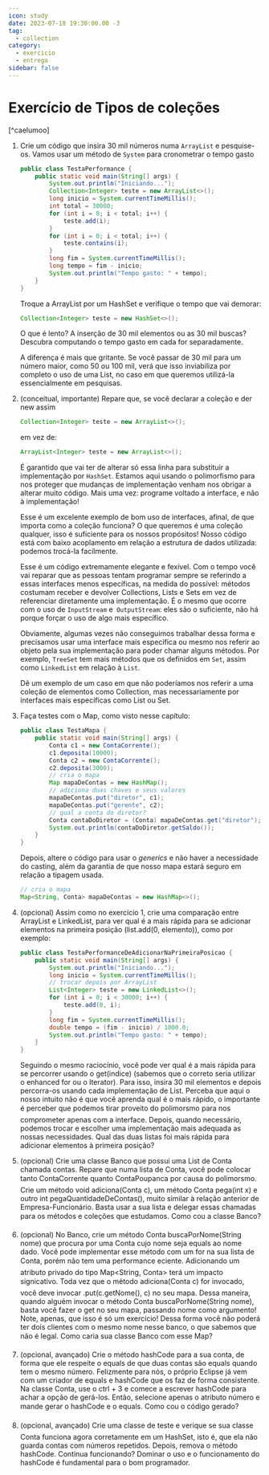 ```yaml
---
icon: study
date: 2023-07-18 19:30:00.00 -3
tag:
  - collection
category:
  - exercicio
  - entrega
sidebar: false
---
```



# Exercício de Tipos de coleções

[^caelumoo]

1. Crie um código que insira 30 mil números numa `ArrayList` e pesquise-os. Vamos usar um método de `System` para cronometrar o tempo gasto
    ```java
    public class TestaPerformance {
        public static void main(String[] args) {
            System.out.println("Iniciando...");
            Collection<Integer> teste = new ArrayList<>();
            long inicio = System.currentTimeMillis();
            int total = 30000;
            for (int i = 0; i < total; i++) {
                teste.add(i);
            }
            for (int i = 0; i < total; i++) {
                teste.contains(i);
            }
            long fim = System.currentTimeMillis();
            long tempo = fim - inicio;
            System.out.println("Tempo gasto: " + tempo);
        }
    }
    ```
    Troque a ArrayList por um HashSet e verifique o tempo que vai demorar:
    
    ```java
    Collection<Integer> teste = new HashSet<>();
    ```
    O que é lento? A inserção de 30 mil elementos ou as 30 mil buscas? Descubra computando o tempo gasto em cada for separadamente.

    A diferença é mais que gritante. Se você passar de 30 mil para um número maior, como 50 ou 100 mil, verá que isso inviabiliza por completo o uso de uma List, no caso em que queremos utilizá-la essencialmente em pesquisas.
1. (conceitual, importante) Repare que, se você declarar a coleção e der new assim    
    ```java
    Collection<Integer> teste = new ArrayList<>();
    ```
    em vez de:
    ```java
    ArrayList<Integer> teste = new ArrayList<>();
    ```
    É garantido que vai ter de alterar só essa linha para substituir a implementação por `HashSet`. Estamos aqui usando o polimorfismo para nos proteger que mudanças de implementação venham nos obrigar a alterar muito código. Mais uma vez: programe voltado a interface, e não à implementação!

    Esse é um excelente exemplo de bom uso de interfaces, afinal, de que importa como a coleção funciona? O que queremos é uma coleção qualquer, isso é suficiente para os nossos propósitos! Nosso código está com baixo acoplamento em relação a estrutura de dados utilizada: podemos trocá-la facilmente.

    Esse é um código extremamente elegante e fexível. Com o tempo você vai reparar que as pessoas tentam programar sempre se referindo a essas interfaces menos específicas, na medida do possível: métodos costumam receber e devolver Collections, Lists e Sets em vez de referenciar diretamente uma implementação. É o mesmo que ocorre com o uso de `InputStream` e` OutputStream`: eles são o suficiente, não há porque forçar o uso de algo mais específico.

    Obviamente, algumas vezes não conseguimos trabalhar dessa forma e precisamos usar uma interface mais específica ou mesmo nos referir ao objeto pela sua implementação para poder chamar alguns métodos. Por exemplo, `TreeSet` tem mais métodos que os definidos em `Set`, assim como `LinkedList` em relação à `List`.
    
    Dê um exemplo de um caso em que não poderíamos nos referir a uma coleção de elementos como Collection, mas necessariamente por interfaces mais específicas como List ou Set.
1. Faça testes com o Map, como visto nesse capítulo:
    ```java
    public class TestaMapa {
        public static void main(String[] args) {
            Conta c1 = new ContaCorrente();
            c1.deposita(10000);
            Conta c2 = new ContaCorrente();
            c2.deposita(3000);
            // cria o mapa
            Map mapaDeContas = new HashMap();
            // adiciona duas chaves e seus valores
            mapaDeContas.put("diretor", c1);
            mapaDeContas.put("gerente", c2);
            // qual a conta do diretor?
            Conta contaDoDiretor = (Conta) mapaDeContas.get("diretor");
            System.out.println(contaDoDiretor.getSaldo());
        }
    }
    ```    
    Depois, altere o código para usar o *generics* e não haver a necessidade do casting, além da garantia de que nosso mapa estará seguro em relação a tipagem usada.
    ```java
    // cria o mapa
    Map<String, Conta> mapaDeContas = new HashMap<>();
    ```    
1. (opcional) Assim como no exercício 1, crie uma comparação entre ArrayList e LinkedList, para ver qual é a mais rápida para se adicionar elementos na primeira posição (list.add(0, elemento)), como por exemplo:
    ```java
    public class TestaPerformanceDeAdicionarNaPrimeiraPosicao {
        public static void main(String[] args) {
            System.out.println("Iniciando...");
            long inicio = System.currentTimeMillis();
            // trocar depois por ArrayList
            List<Integer> teste = new LinkedList<>();
            for (int i = 0; i < 30000; i++) {
                teste.add(0, i);
            }
            long fim = System.currentTimeMillis();
            double tempo = (fim - inicio) / 1000.0;
            System.out.println("Tempo gasto: " + tempo);
        }
    }
    ```
    Seguindo o mesmo raciocínio, você pode ver qual é a mais rápida para se percorrer usando o get(indice) (sabemos que o correto seria utilizar o enhanced for ou o Iterator). Para isso, insira 30 mil elementos e depois percorra-os usando cada implementação de List. Perceba que aqui o nosso intuito não é que você aprenda qual é o mais rápido, o importante é perceber que podemos tirar proveito do polimorsmo para nos comprometer apenas com a interface. Depois, quando necessário, podemos trocar e escolher uma implementação mais adequada as nossas necessidades. Qual das duas listas foi mais rápida para adicionar elementos à primeira posição?
1. (opcional) Crie uma classe Banco que possui uma List de Conta chamada contas. Repare que numa lista de Conta, você pode colocar tanto ContaCorrente quanto ContaPoupanca por causa do polimorsmo. Crie um método void adiciona(Conta c), um método Conta pega(int x) e outro int pegaQuantidadeDeContas(), muito similar à relação anterior de Empresa-Funcionário. Basta usar a sua lista e delegar essas chamadas para os métodos e coleções que estudamos. Como cou a classe Banco?
1. (opcional) No Banco, crie um método Conta buscaPorNome(String nome) que procura por uma Conta cujo nome seja equals ao nome dado. Você pode implementar esse método com um for na sua lista de Conta, porém não tem uma performance eciente. Adicionando um atributo privado do tipo Map<String, Conta> terá um impacto signicativo. Toda vez que o método adiciona(Conta c) for invocado, você deve invocar .put(c.getNome(), c) no seu mapa. Dessa maneira, quando alguém invocar o método Conta buscaPorNome(String nome), basta você fazer o get no seu mapa, passando nome como argumento! Note, apenas, que isso é só um exercício! Dessa forma você não poderá ter dois clientes com o mesmo nome nesse banco, o que sabemos que não é legal. Como caria sua classe Banco com esse Map?
1. (opcional, avançado) Crie o método hashCode para a sua conta, de forma que ele respeite o equals de que duas contas são equals quando tem o mesmo número. Felizmente para nós, o próprio Eclipse já vem com um criador de equals e hashCode que os faz de forma consistente. Na classe Conta, use o ctrl + 3 e comece a escrever hashCode para achar a opção de gerá-los. Então, selecione apenas o atributo número e mande gerar o hashCode e o equals. Como cou o código gerado?
1. (opcional, avançado) Crie uma classe de teste e verique se sua classe Conta funciona agora corretamente em um HashSet, isto é, que ela não guarda contas com números repetidos. Depois, remova o método hashCode. Continua funcionando? Dominar o uso e o funcionamento do hashCode é fundamental para o bom programador.    


<!-- @include: ../../../bib/bib.md -->